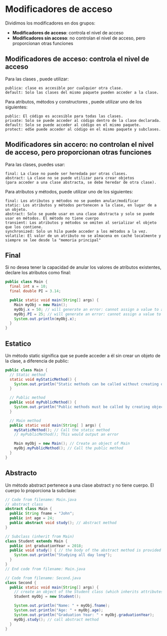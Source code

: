 # Modificadores de acceso
Dividimos los modificadores en dos grupos:

- **Modificadores de acceso**: controla el nivel de acceso
- **Modificadores sin acceso**: no controlan el nivel de acceso, pero proporcionan otras funciones

## Modificadores de acceso: controla el nivel de acceso

Para las clases , puede utilizar:
```shh
publica: clase es accesible por cualquier otra clase.
default: Solo las clases del mismo paquete pueden acceder a la clase. 
```

Para atributos, métodos y constructores , puede utilizar uno de los siguientes:
```ssh
public: El código es accesible para todas las clases.
private: Solo se puede acceder al código dentro de la clase declarada.
default: Solo se puede acceder al código en el mismo paquete. 
protect: edSe puede acceder al código en el mismo paquete y subclases.
```
## Modificadores sin accero: no controlan el nivel de acceso, pero proporcionan otras funciones
Para las clases, puedes usar:

```ssh
final: La clase no puede ser heredada por otras clases.
abstract: La clase no se puede utilizar para crear objetos 
(para acceder a una clase abstracta, se debe heredar de otra clase).
```
 
Para atributos y métodos, puede utilizar uno de los siguientes:
```shh
final: Los atributos y métodos no se pueden anular/modificar
static: Los atributos y métodos pertenecen a la clase, en lugar de a un objeto.
abstract: Solo se puede usar en una clase abstracta y solo se puede usar en métodos. El método no tiene cuerpo
transient: Los atributos y métodos se omiten al serializar el objeto que los contiene.
synchronized: Solo un hilo puede acceder a los métodos a la vez.
volatile: El valor de un atributo no se almacena en caché localmente y siempre se lee desde la "memoria principal"
```

## Final
Si no desea tener la capacidad de anular los valores de atributos existentes, declare los atributos como final:
```java
public class Main {
  final int x = 10;
  final double PI = 3.14;

  public static void main(String[] args) {
    Main myObj = new Main();
    myObj.x = 50; // will generate an error: cannot assign a value to a final variable
    myObj.PI = 25; // will generate an error: cannot assign a value to a final variable
    System.out.println(myObj.x);
  }
}
```

## Estatico
Un método static significa que se puede acceder a él sin crear un objeto de la clase, a diferencia de public:
```java
public class Main {
  // Static method
  static void myStaticMethod() {
    System.out.println("Static methods can be called without creating objects");
  }

  // Public method
  public void myPublicMethod() {
    System.out.println("Public methods must be called by creating objects");
  }

  // Main method
  public static void main(String[ ] args) {
    myStaticMethod(); // Call the static method
    // myPublicMethod(); This would output an error

    Main myObj = new Main(); // Create an object of Main
    myObj.myPublicMethod(); // Call the public method
  }
}
```

## Abstracto
Un método abstract pertenece a una clase abstract y no tiene cuerpo. El cuerpo lo proporciona la subclase:

```java
// Code from filename: Main.java
// abstract class
abstract class Main {
  public String fname = "John";
  public int age = 24;
  public abstract void study(); // abstract method
}

// Subclass (inherit from Main)
class Student extends Main {
  public int graduationYear = 2018;
  public void study() { // the body of the abstract method is provided here
    System.out.println("Studying all day long");
  }
}
// End code from filename: Main.java

// Code from filename: Second.java
class Second {
  public static void main(String[] args) {
    // create an object of the Student class (which inherits attributes and methods from Main)
    Student myObj = new Student();

    System.out.println("Name: " + myObj.fname);
    System.out.println("Age: " + myObj.age);
    System.out.println("Graduation Year: " + myObj.graduationYear);
    myObj.study(); // call abstract method
  }
}
```